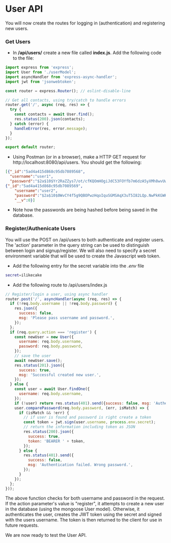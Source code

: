 # User API

You will now create the routes for logging in (authentication) and  registering new users.

### Get Users
+ In **/api/users/** create a new file called **index.js**. Add the following code to the file:

~~~javascript
import express from 'express';
import User from './userModel';
import asyncHandler from 'express-async-handler';
import jwt from 'jsonwebtoken';

const router = express.Router(); // eslint-disable-line

// Get all contacts, using try/catch to handle errors
router.get('/', async (req, res) => {
  try {
    const contacts = await User.find();
    res.status(200).json(contacts);
  } catch (error) {
    handleError(res, error.message);
  }
});

export default router;
~~~

+ Using Postman (or in a browser), make a HTTP GET request for http://localhost:8080/api/users. You should get the following:

~~~json
[{"_id":"5ad4a415d868c95db7089568",
  "username":"user1",
  "password":"$2a$10$Yr2RaZZys7/ot/cfKQOmHOgiJdC53FOYfb7m6dzA5yXMh8wvUwuDq","__v":0},
{"_id":"5ad4a415d868c95db7089569",
    "username":"user2",
    "password":"$2a$10$0WvCY4f5g9QBOPwzHqoIquSGMSAqX3uT5I82LQp.NwPkKGWKFJQcW",
    "__v":0}]
~~~
+ Note how the passwords are being hashed before being saved in the database.

### Register/Authenicate Users
You will use the POST on /api/users to both authenticate and register users. The 'action' parameter in the query string can be used to distinguish between login and signup/register. We will also need to specify a secret environment variable that will be used to create the Javascript web token.

+ Add the following entry for the secret variable into the *.env* file

~~~bash
secret=ilikecake
~~~

+ Add the following route to /api/users/index.js

~~~javascript
// Register/login a user, using async handler
router.post('/', asyncHandler(async (req, res) => {
  if (!req.body.username || !req.body.password) {
    res.json({
      success: false,
      msg: 'Please pass username and password.',
    });
  };
  if (req.query.action === 'register') {
    const newUser = new User({
      username: req.body.username,
      password: req.body.password,
    });
    // save the user
    await newUser.save();
    res.status(201).json({
      success: true,
      msg: 'Successful created new user.',
    });
  } else {
    const user = await User.findOne({
      username: req.body.username,
    });
    if (!user) return res.status(401).send({success: false, msg: 'Authentication failed. User not found.'});
    user.comparePassword(req.body.password, (err, isMatch) => {
      if (isMatch && !err) {
        // if user is found and password is right create a token
        const token = jwt.sign(user.username, process.env.secret);
        // return the information including token as JSON
        res.status(200).json({
          success: true,
          token: 'BEARER ' + token,
        });
      } else {
        res.status(401).send({
          success: false,
          msg: 'Authentication failed. Wrong password.',
        });
      }
    });
  };
}));
~~~

The above function checks for both username and password in the request. If the action parameter's value is "register", it attempts to create a new user in the database (using the mongoose User model). Otherwise, it authenticates the user, creates the JWT token using the secret and signed with the users username.
The token is then returned to the client for use in future requests.

We are now ready to test the User API.
